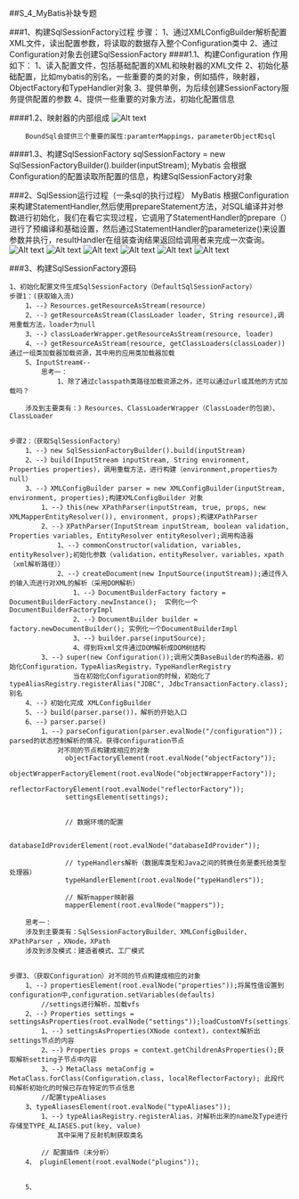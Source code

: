 
##S_4_MyBatis补缺专题

###1、构建SqlSessionFactory过程
	步骤：
		1、通过XMLConfigBuilder解析配置XML文件，读出配置参数，将读取的数据存入整个Configuration类中
		2、通过Configuration对象去创建SqlSessionFactory
####1.1、构建Configuration
	作用如下：
	1、读入配置文件，包括基础配置的XML和映射器的XML文件
	2、初始化基础配置，比如mybatis的别名，一些重要的类的对象，例如插件，映射器，ObjectFactory和TypeHandler对象
	3、提供单例，为后续创建SessionFactory服务提供配置的参数
	4、提供一些重要的对象方法，初始化配置信息

####1.2、映射器的内部组成
![Alt text](./1561445882321.png)


		BoundSql会提供三个重要的属性:paramterMappings，parameterObject和sql

####1.3、构建SqlSessionFactory
	sqlSessionFactory = new SqlSessionFactoryBuilder().builder(inputStream);
	Mybatis 会根据Configuration的配置读取所配置的信息，构建SqlSessionFactory对象

###2、SqlSession运行过程（一条sql的执行过程）
	MyBatis 根据Configuration来构建StatementHandler,然后使用prepareStatement方法，对SQL编译并对参数进行初始化，我们在看它实现过程，它调用了StatementHandler的prepare（）进行了预编译和基础设置，然后通过StatementHandler的parameterize()来设置参数并执行，resultHandler在组装查询结果返回给调用者来完成一次查询。
![Alt text](./1561447475159.png)
![Alt text](./1561447312174.png)
![Alt text](./1561447695390.png)
![Alt text](./1561447708634.png)
![Alt text](./1561447034475.png)
![Alt text](./1561447118011.png)







###3、构建SqlSessionFactory源码
	
	1、初始化配置文件生成SqlSessionFactory（DefaultSqlSessionFactory）
	步骤1：(获取输入流)
		1、--》Resources.getResourceAsStream(resource)
		2、--》getResourceAsStream(ClassLoader loader, String resource),调用重载方法，loader为null
		3、--》classLoaderWrapper.getResourceAsStream(resource, loader)
		4、--》getResourceAsStream(resource, getClassLoaders(classLoader))通过一组类加载器加载资源，其中用的应用类加载器加载
		5、InputStream《--
			思考一：
				1、除了通过classpath类路径加载资源之外，还可以通过url或其他的方式加载吗？
		
		涉及到主要类有：》Resources、ClassLoaderWrapper（ClassLoader的包装）、ClassLoader
		
		
	步骤2：（获取SqlSessionFactory）
		1、--》new SqlSessionFactoryBuilder().build(inputStream)
		2、--》build(InputStream inputStream, String environment, Properties properties)，调用重载方法，进行构建（environment,properties为null）
		3、--》XMLConfigBuilder parser = new XMLConfigBuilder(inputStream, environment, properties);构建XMLConfigBuilder 对象
			1、--》this(new XPathParser(inputStream, true, props, new XMLMapperEntityResolver()), environment, props);构建XPathParser
			2、--》XPathParser(InputStream inputStream, boolean validation, Properties variables, EntityResolver entityResolver);调用构造器
				1、--》commonConstructor(validation, variables, entityResolver);初始化参数（validation，entityResolver，variables，xpath（xml解析路径））
				2、--》createDocument(new InputSource(inputStream));通过传入的输入流进行对XML的解析（采用DOM解析）
					1、--》DocumentBuilderFactory factory = DocumentBuilderFactory.newInstance();  实例化一个DocumentBuilderFactoryImpl
					2、--》DocumentBuilder builder = factory.newDocumentBuilder(); 实例化一个DocumentBuilderImpl
					3、--》builder.parse(inputSource);
					4、得到将xml文件通过DOM解析成DOM树结构
			3、--》super(new Configuration());调用父类BaseBuilder的构造器，初始化Configuration，TypeAliasRegistry，TypeHandlerRegistry
					当在初始化Configuration的时候，初始化了typeAliasRegistry.registerAlias("JDBC", JdbcTransactionFactory.class);别名
		4、--》初始化完成 XMLConfigBuilder
		5、--》build(parser.parse())，解析的开始入口
		6、--》parser.parse()
			1、--》parseConfiguration(parser.evalNode("/configuration"))；parsed的状态控制解析的情况，获得configuration节点
				对不同的节点构建成相应的对象 
				  objectFactoryElement(root.evalNode("objectFactory"));
				  objectWrapperFactoryElement(root.evalNode("objectWrapperFactory"));
				  reflectorFactoryElement(root.evalNode("reflectorFactory"));
				  settingsElement(settings);
				  
				  
				  // 数据环境的配置
				 
				  databaseIdProviderElement(root.evalNode("databaseIdProvider"));
	
				  // typeHandlers解析（数据库类型和Java之间的转换任务是委托给类型处理器）
				  typeHandlerElement(root.evalNode("typeHandlers"));
	
				  // 解析mapper映射器
				  mapperElement(root.evalNode("mappers"));
				  
		思考一：
		涉及到主要类有：SqlSessionFactoryBuilder、XMLConfigBuilder、XPathParser ，XNode，XPath 
		涉及到涉及模式：建造者模式、工厂模式
		
		
	步骤3、（获取Configuration）对不同的节点构建成相应的对象
		1、--》propertiesElement(root.evalNode("properties"));将属性值设置到configuration中,configuration.setVariables(defaults)
			//settings进行解析，加载vfs
		2、--》Properties settings = settingsAsProperties(root.evalNode("settings"));loadCustomVfs(settings);
			1、--》settingsAsProperties(XNode context)，context解析出settings节点的内容
			2、--》Properties props = context.getChildrenAsProperties();获取解析setting子节点中内容
			3、--》MetaClass metaConfig = MetaClass.forClass(Configuration.class, localReflectorFactory); 此段代码解析初始化的时候已存在特定的节点信息
			//配置typeAliases
		3、typeAliasesElement(root.evalNode("typeAliases"));
			1、--》typeAliasRegistry.registerAlias，对解析出来的name及Type进行存储至TYPE_ALIASES.put(key, value)
				其中采用了反射机制获取类名
			
			// 配置插件（未分析） 	
		4、 pluginElement(root.evalNode("plugins"));
		
		
		5、
			